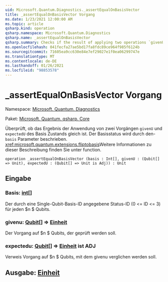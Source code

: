 ```yaml
---
uid: Microsoft.Quantum.Diagnostics._assertEqualOnBasisVector
title: _assertEqualOnBasisVector Vorgang
ms.date: 1/23/2021 12:00:00 AM
ms.topic: article
qsharp.kind: operation
qsharp.namespace: Microsoft.Quantum.Diagnostics
qsharp.name: _assertEqualOnBasisVector
qsharp.summary: Checks if the result of applying two operations `givenU` and `expectedU` to a basis state is the same. The basis state is described by `basis` parameter. See <xref:microsoft.quantum.extensions.fliptobasis> function for more details on this description.
ms.openlocfilehash: 041fecfa27ae5bd17fa8fdc89ce964f985f6124b
ms.sourcegitcommit: 71605ea9cc630e84e7ef29027e1f0ea06299747e
ms.translationtype: MT
ms.contentlocale: de-DE
ms.lasthandoff: 01/26/2021
ms.locfileid: "98853578"
---
```

# <a name="_assertequalonbasisvector-operation"></a>_assertEqualOnBasisVector Vorgang

Namespace: [Microsoft. Quantum. Diagnostics](xref:Microsoft.Quantum.Diagnostics)

Paket: [Microsoft. Quantum. qsharp. Core](https://nuget.org/packages/Microsoft.Quantum.QSharp.Core)


Überprüft, ob das Ergebnis der Anwendung von zwei Vorgängen `givenU` und `expectedU` des Basis Zustands gleich ist. Der Basisstatus wird durch den- `basis` Parameter beschrieben.
<xref:microsoft.quantum.extensions.fliptobasis>Weitere Informationen zu dieser Beschreibung finden Sie unter function.

```qsharp
operation _assertEqualOnBasisVector (basis : Int[], givenU : (Qubit[] => Unit), expectedU : (Qubit[] => Unit is Adj)) : Unit
```


## <a name="input"></a>Eingabe

### <a name="basis--int"></a>Basis: [int](xref:microsoft.quantum.lang-ref.int)[]

Der durch eine Single-Qubit-Basis-ID angegebene Status-ID (0 <= ID <= 3) für jeden $n $ Qubits.


### <a name="givenu--qubit--unit"></a>givenu: [Qubit](xref:microsoft.quantum.lang-ref.qubit)[] => [Einheit](xref:microsoft.quantum.lang-ref.unit) 

Der Vorgang auf $n $ Qubits, der geprüft werden soll.


### <a name="expectedu--qubit--unit--is-adj"></a>expectedu: [Qubit](xref:microsoft.quantum.lang-ref.qubit)[] => [Einheit](xref:microsoft.quantum.lang-ref.unit)  ist ADJ

Verweis Vorgang auf $n $ Qubits, mit dem givenu verglichen werden soll.



## <a name="output--unit"></a>Ausgabe: [Einheit](xref:microsoft.quantum.lang-ref.unit)

